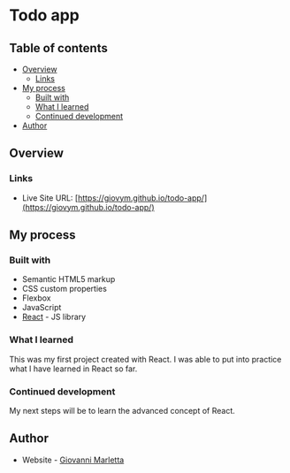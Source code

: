 # Todo app

## Table of contents

- [Overview](#overview)
  - [Links](#links)
- [My process](#my-process)
  - [Built with](#built-with)
  - [What I learned](#what-i-learned)
  - [Continued development](#continued-development)
- [Author](#author)

## Overview

### Links

- Live Site URL: [https://giovym.github.io/todo-app/](https://giovym.github.io/todo-app/)

## My process

### Built with

- Semantic HTML5 markup
- CSS custom properties
- Flexbox
- JavaScript
- [React](https://reactjs.org/) - JS library

### What I learned

This was my first project created with React. I was able to put into practice what I have learned in React so far.

### Continued development

My next steps will be to learn the advanced concept of React.

## Author

- Website - [Giovanni Marletta](https://github.com/Giovym)
